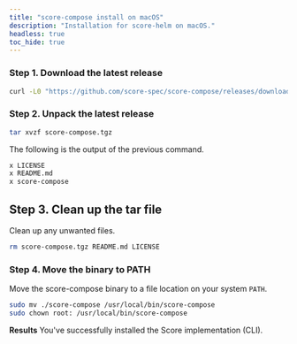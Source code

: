 ```yaml
---
title: "score-compose install on macOS"
description: "Installation for score-helm on macOS."
headless: true
toc_hide: true
---
```


### Step 1. Download the latest release

```bash
curl -L0 "https://github.com/score-spec/score-compose/releases/download/0.1.0/score-compose_0.1.0_darwin_arm64.tar.gz" -o score-compose.tgz
```

### Step 2. Unpack the latest release

```bash
tar xvzf score-compose.tgz
```

The following is the output of the previous command.

```bash
x LICENSE
x README.md
x score-compose
```

## Step 3. Clean up the tar file

Clean up any unwanted files.

```bash
rm score-compose.tgz README.md LICENSE
```

### Step 4. Move the binary to PATH

Move the score-compose binary to a file location on your system `PATH`.

```bash
sudo mv ./score-compose /usr/local/bin/score-compose
sudo chown root: /usr/local/bin/score-compose
```

**Results** You've successfully installed the Score implementation (CLI).
